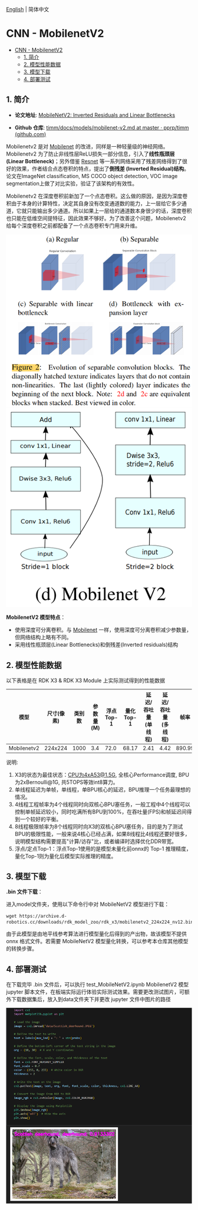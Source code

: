 [English](./README.md) | 简体中文

# CNN - MobilenetV2

- [CNN - MobilenetV2](#cnn---mobilenetv2)
  - [1. 简介](#1-简介)
  - [2. 模型性能数据](#2-模型性能数据)
  - [3. 模型下载](#3-模型下载)
  - [4. 部署测试](#4-部署测试)

## 1. 简介

- **论文地址**: [MobileNetV2: Inverted Residuals and Linear Bottlenecks](https://arxiv.org/abs/1801.04381)

- **Github 仓库**: [timm/docs/models/mobilenet-v2.md at master · pprp/timm (github.com)](https://github.com/pprp/timm/blob/master/docs/models/mobilenet-v2.md)


Mobilenetv2 是对 [Mobilenet](../MobileNet/README_cn.md) 的改进，同样是一种轻量级的神经网络。Mobilenetv2 为了防止非线性层ReLU损失一部分信息，引入了**线性瓶颈层(Linear Bottleneck)**；另外借鉴 [Resnet](../ResNet/README_cn.md) 等一系列网络采用了残差网络得到了很好的效果，作者结合点态卷积的特点，提出了**倒残差 (Inverted Residual)结构**。论文在ImageNet classification, MS COCO object detection, VOC image segmentation上做了对比实验，验证了该架构的有效性。

Mobilenetv2 在深度卷积前新加了一个点态卷积。这么做的原因，是因为深度卷积由于本身的计算特性，决定其自身没有改变通道数的能力，上一层给它多少通道，它就只能输出多少通道。所以如果上一层给的通道数本身很少的话，深度卷积也只能在低维空间提特征，因此效果不够好。为了改善这个问题，Mobilenetv2 给每个深度卷积之前都配备了一个点态卷积专门用来升维。

![](./data/seperated_conv.png)
![](./data/mobilenetv2_architecture.png)


**MobilenetV2 模型特点**：

- 使用深度可分离卷积。与 [Mobilenet](../Mobilenet/README_cn.md) 一样，使用深度可分离卷积减少参数量，但网络结构上略有不同。
- 采用线性瓶颈层(Linear Bottlenecks)和倒残差(Inverted residuals)结构


## 2. 模型性能数据

以下表格是在 RDK X3 & RDK X3 Module 上实际测试得到的性能数据


| 模型          | 尺寸(像素)  | 类别数  | 参数量(M) | 浮点Top-1  | 量化Top-1  | 延迟/吞吐量(单线程) | 延迟/吞吐量(多线程) | 帧率     |
| ----------- | ------- | ---- | ------ | ----- | ----- | ----------- | ----------- | ------ |
| Mobilenetv2 | 224x224 | 1000 | 3.4    | 72.0 | 68.17 | 2.41        | 4.42        | 890.99 |


说明: 
1. X3的状态为最佳状态：CPU为4xA53@1.5G, 全核心Performance调度, BPU为2xBernoulli@1G, 共5TOPS等效int8算力。
2. 单线程延迟为单帧，单线程，单BPU核心的延迟，BPU推理一个任务最理想的情况。
3. 4线程工程帧率为4个线程同时向双核心BPU塞任务，一般工程中4个线程可以控制单帧延迟较小，同时吃满所有BPU到100%，在吞吐量(FPS)和帧延迟间得到一个较好的平衡。
4. 8线程极限帧率为8个线程同时向X3的双核心BPU塞任务，目的是为了测试BPU的极限性能，一般来说4核心已经占满，如果8线程比4线程还要好很多，说明模型结构需要提高"计算/访存"比，或者编译时选择优化DDR带宽。
5. 浮点/定点Top-1：浮点Top-1使用的是模型未量化前onnx的 Top-1 推理精度，量化Top-1则为量化后模型实际推理的精度。

## 3. 模型下载

**.bin 文件下载**：

进入model文件夹，使用以下命令行中对 MobileNetV2 模型进行下载：

```shell
wget https://archive.d-robotics.cc/downloads/rdk_model_zoo/rdk_x3/mobilenetv2_224x224_nv12.bin
```

由于此模型是由地平线参考算法进行模型量化后得到的产出物，故该模型不提供 onnx 格式文件。若需要 MobileNetV2 模型量化转换，可以参考本仓库其他模型的转换步骤。

## 4. 部署测试

在下载完毕 .bin 文件后，可以执行 test_MobileNetV2.ipynb MobilenetV2 模型 jupyter 脚本文件，在板端实际运行体验实际测试效果。需要更改测试图片，可额外下载数据集后，放入到data文件夹下并更改 jupyter 文件中图片的路径

![](./data/inference.png)

